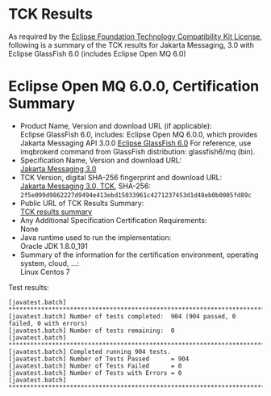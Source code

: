 TCK Results
===========

As required by the
[Eclipse Foundation Technology Compatibility Kit License](https://www.eclipse.org/legal/tck.php),
following is a summary of the TCK results for Jakarta Messaging, 3.0 with Eclipse GlassFish 6.0 (includes Eclipse Open MQ 6.0)

# Eclipse Open MQ 6.0.0, Certification Summary

- Product Name, Version and download URL (if applicable): <br/>
  Eclipse GlassFish 6.0, includes: Eclipse Open MQ 6.0.0, which provides Jakarta Messaging API 3.0.0
  [Eclipse GlassFish 6.0](https://eclipse-ee4j.github.io/glassfish/download)
  For reference, use imqbrokerd command from GlassFish distribution: glassfish6/mq (bin).
- Specification Name, Version and download URL: <br/>
  [Jakarta Messaging 3.0](https://jakarta.ee/specifications/messaging/3.0)
- TCK Version, digital SHA-256 fingerprint and download URL: <br/>
  [Jakarta Messaging 3.0, TCK](https://download.eclipse.org/ee4j/jakartaee-tck/jakartaee9-eftl/promoted/jakarta-messaging-tck-3.0.0.zip), SHA-256: `2f5e099d9862227d9494e413ebd15033961c4271237453d1d48eb0b0005fd89c`
- Public URL of TCK Results Summary: <br/>
  [TCK results summary](TCK-Results.html)
- Any Additional Specification Certification Requirements: <br/>
  None
- Java runtime used to run the implementation: <br/>
  Oracle JDK 1.8.0_191
- Summary of the information for the certification environment, operating system, cloud, ...: <br/>
  Linux Centos 7

Test results:

```
[javatest.batch] ********************************************************************************
[javatest.batch] Number of tests completed:  904 (904 passed, 0 failed, 0 with errors)
[javatest.batch] Number of tests remaining:  0
[javatest.batch] ********************************************************************************
[javatest.batch] Completed running 904 tests.
[javatest.batch] Number of Tests Passed      = 904
[javatest.batch] Number of Tests Failed      = 0
[javatest.batch] Number of Tests with Errors = 0
[javatest.batch] ********************************************************************************
```
